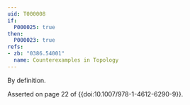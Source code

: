 ```yaml
---
uid: T000008
if:
  P000025: true
then:
  P000023: true
refs:
- zb: "0386.54001"
  name: Counterexamples in Topology
---
```


By definition.

Asserted on page 22 of {{doi:10.1007/978-1-4612-6290-9}}.
